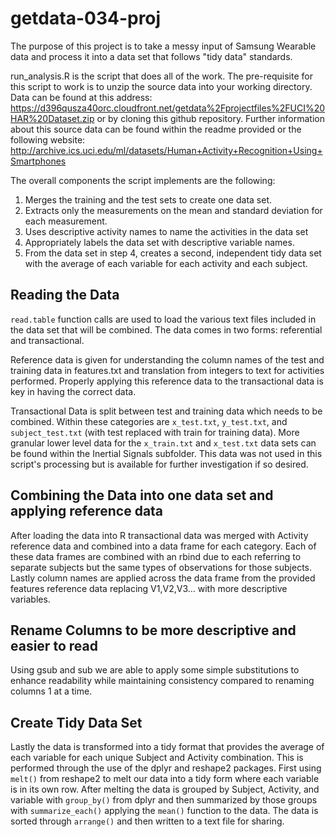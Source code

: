 # getdata-034-proj

The purpose of this project is to take a messy input of Samsung Wearable data and process it into a data set that follows "tidy data" standards.

run_analysis.R is the script that does all of the work. The pre-requisite for this script to work is to unzip the source data into your working directory. Data can be found at this address: https://d396qusza40orc.cloudfront.net/getdata%2Fprojectfiles%2FUCI%20HAR%20Dataset.zip or by cloning this github repository. Further information about this source data can be found within the readme provided or the following website: http://archive.ics.uci.edu/ml/datasets/Human+Activity+Recognition+Using+Smartphones 

The overall components the script implements are the following:

1. Merges the training and the test sets to create one data set.
2. Extracts only the measurements on the mean and standard deviation for each measurement. 
3. Uses descriptive activity names to name the activities in the data set
4. Appropriately labels the data set with descriptive variable names. 
5. From the data set in step 4, creates a second, independent tidy data set with the average of each variable for each activity and each subject.

## Reading the Data ##
`read.table` function calls are used to load the various text files included in the data set that will be combined. The data comes in two forms: referential and transactional. 

Reference data is given for understanding the column names of the test and training data in features.txt and translation from integers to text for activities performed. Properly applying this reference data to the transactional data is key in having the correct data.

Transactional Data is split between test and training data which needs to be combined. Within these categories are `x_test.txt`, `y_test.txt`, and `subject_test.txt` (with test replaced with train for training data). More granular lower level data for the `x_train.txt` and `x_test.txt` data sets can be found within the Inertial Signals subfolder. This data was not used in this script's processing but is available for further investigation if so desired.

## Combining the Data into one data set and applying reference data ##

After loading the data into R transactional data was merged with Activity reference data and combined into a data frame for each category. Each of these data frames are combined with an rbind due to each referring to separate subjects but the same types of observations for those subjects. Lastly column names are applied across the data frame from the provided features reference data replacing V1,V2,V3... with more descriptive variables.

## Rename Columns to be more descriptive and easier to read ##

Using gsub and sub we are able to apply some simple substitutions to enhance readability while maintaining consistency compared to renaming columns 1 at a time.

## Create Tidy Data Set ##

Lastly the data is transformed into a tidy format that provides the average of each variable for each unique Subject and Activity combination. This is performed through the use of the dplyr and reshape2 packages. First using `melt()` from reshape2 to melt our data into a tidy form where each variable is in its own row. After melting the data is grouped by Subject, Activity, and variable with `group_by()` from dplyr and then summarized by those groups with `summarize_each()` applying the `mean()` function to the data. The data is sorted through `arrange()` and then written to a text file for sharing.
